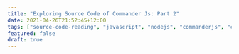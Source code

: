 ```yaml
---
title: "Exploring Source Code of Commander Js: Part 2"
date: 2021-04-26T21:52:45+12:00
tags: ["source-code-reading", "javascript", "nodejs", "commanderjs", "cli"]
featured: false
draft: true
---
```



